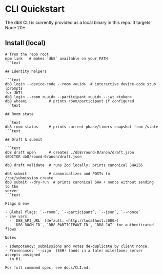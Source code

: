 # CLI Quickstart

The db8 CLI is currently provided as a local binary in this repo. It targets
Node 20+.

## Install (local)

````text
# from the repo root
npm link   # makes `db8` available on your PATH
```text

## Identity helpers

```text
db8 login --device-code --room <uuid>  # interactive device-code stub (prompts
for JWT)
db8 login --room <uuid> --participant <uuid> --jwt <token>
db8 whoami          # prints room/participant if configured
```text

## Room state

```text
db8 room status     # prints current phase/timers snapshot from /state
```text

## Draft & submit

```text
db8 draft open      # creates ./db8/round-0/anon/draft.json
$EDITOR db8/round-0/anon/draft.json

db8 draft validate  # runs Zod locally; prints canonical SHA256

db8 submit          # canonicalizes and POSTs to /rpc/submission.create
db8 submit --dry-run  # prints canonical SHA + nonce without sending to the
server
```text

Flags & env

- Global flags: `--room`, `--participant`, `--json`, `--nonce`
- Env vars:
  - `DB8_API_URL` (default: <http://localhost:3000>)
  - `DB8_ROOM_ID`, `DB8_PARTICIPANT_ID`, `DB8_JWT` for authenticated flows

Notes

- Idempotency: submissions and votes de‑duplicate by client nonce.
- Provenance: `--sign` (SSH) lands in a later milestone; server accepts unsigned
  in M1.

For full command spec, see docs/CLI.md.
````
